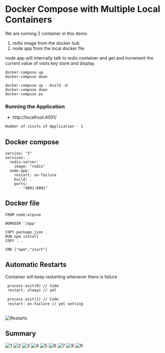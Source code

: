 # Docker Compose with Multiple Local Containers
We are running 2 container in this demo
1) redis image from the docker hub
2) node app from the local docker file

node app will internally talk to redis container and get and increment the current value of visits key store and display.

```
docker-compose up
docker-compose down

docker-compose up --build -d
docker-compose down
docker-compose ps

```
### Running the Application
- http://localhost:4001/
```txt
Number of visits of Application - 1
```
## Docker compose
```
version: "3"
services:
  redis-server:
    image: "redis"
  node-app:
    restart: on-failure
    build: .
    ports:
      - "4001:8081"
````
## Docker file
```
FROM node:alpine

WORKDIR '/app'

COPY package.json .
RUN npm install
COPY . .

CMD ["npm","start"]
````
## Automatic Restarts
Container will keep restarting whenever there is failure
```txt
 process.exit(0) // Code
 restart: always // yml

 process.exit(1) // Code
 restart: on-failure // yml setting
 
```
![Restarts](./pic/auto_restarts.PNG)

## Summary

![1](./pic/1.jpg)
![2](./pic/2.jpg)
![3](./pic/3.png)
![4](./pic/4.PNG)
![5](./pic/5.PNG)
![6](./pic/6.PNG)
![7](./pic/7.PNG)
![8](./pic/8.PNG)
![9](./pic/9.PNG)
